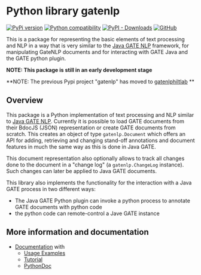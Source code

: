 # Python library gatenlp

[![PyPi version](https://img.shields.io/pypi/v/gatenlp.svg)](https://pypi.python.org/pypi/gatenlp/)
[![Python compatibility](https://img.shields.io/pypi/pyversions/gatenlp.svg)](https://pypi.python.org/pypi/gatenlp/)
[![PyPI - Downloads](https://img.shields.io/pypi/dm/gatenlp)](https://pypistats.org/packages/gatenlp)
[![GitHub](https://img.shields.io/github/license/GateNLP/python-gatenlp.svg)](LICENSE.txt)

This is a package for representing the basic elements of text processing
and NLP in a way that is very similar to the
[Java GATE NLP](https://gate.ac.uk/)
framework, 
for manipulating GateNLP documents and
for interacting with GATE Java and the GATE python plugin.

**NOTE: This package is still in an early development stage**

**NOTE: The previous Pypi project "gatenlp" has moved to [gatenlphiltlab](https://github.com/nickwbarber/gatenlphiltlab) **

## Overview

This package is a Python implementation of text processing and NLP similar to
[Java GATE NLP](https://gate.ac.uk/).
Currently it is possible to load GATE documents from their BdocJS (JSON) representation
or create GATE documents from scratch. This creates an object of type
`gatenlp.Document` which offers an API for adding, retrieving and changing
stand-off annotations and document features
in much the same way as this is done in Java GATE.

This document representation also optionally allows to track all changes
done to the document in a "change log" (a `gatenlp.ChangeLog` instance).
Such changes can later be applied to Java GATE documents.

This library also implements the functionality for the interaction with
a Java GATE process in two different ways:
* The Java GATE Python plugin can invoke a python process to annotate GATE documents
  with python code
* the python code can remote-control a Jave GATE instance

## More information and documentation

* [Documentation](https://gatenlp.github.io/python-gatenlp/) with
  * [Usage Examples](https://gatenlp.github.io/python-gatenlp/usage-examples)
  * [Tutorial](https://gatenlp.github.io/python-gatenlp/tutorial) 
  * [PythonDoc](https://gatenlp.github.io/python-gatenlp/pythondoc/)
